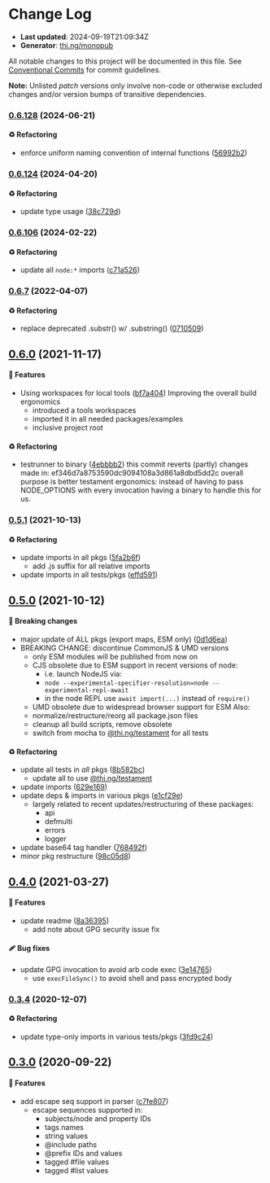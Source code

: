 # Change Log

- **Last updated**: 2024-09-19T21:09:34Z
- **Generator**: [thi.ng/monopub](https://thi.ng/monopub)

All notable changes to this project will be documented in this file.
See [Conventional Commits](https://conventionalcommits.org/) for commit guidelines.

**Note:** Unlisted _patch_ versions only involve non-code or otherwise excluded changes
and/or version bumps of transitive dependencies.

### [0.6.128](https://github.com/thi-ng/umbrella/tree/@thi.ng/egf@0.6.128) (2024-06-21)

#### ♻️ Refactoring

- enforce uniform naming convention of internal functions ([56992b2](https://github.com/thi-ng/umbrella/commit/56992b2))

### [0.6.124](https://github.com/thi-ng/umbrella/tree/@thi.ng/egf@0.6.124) (2024-04-20)

#### ♻️ Refactoring

- update type usage ([38c729d](https://github.com/thi-ng/umbrella/commit/38c729d))

### [0.6.106](https://github.com/thi-ng/umbrella/tree/@thi.ng/egf@0.6.106) (2024-02-22)

#### ♻️ Refactoring

- update all `node:*` imports ([c71a526](https://github.com/thi-ng/umbrella/commit/c71a526))

### [0.6.7](https://github.com/thi-ng/umbrella/tree/@thi.ng/egf@0.6.7) (2022-04-07)

#### ♻️ Refactoring

- replace deprecated .substr() w/ .substring() ([0710509](https://github.com/thi-ng/umbrella/commit/0710509))

## [0.6.0](https://github.com/thi-ng/umbrella/tree/@thi.ng/egf@0.6.0) (2021-11-17)

#### 🚀 Features

- Using workspaces for local tools ([bf7a404](https://github.com/thi-ng/umbrella/commit/bf7a404))
  Improving the overall build ergonomics
  - introduced a tools workspaces
  - imported it in all needed packages/examples
  - inclusive project root

#### ♻️ Refactoring

- testrunner to binary ([4ebbbb2](https://github.com/thi-ng/umbrella/commit/4ebbbb2))
  this commit reverts (partly) changes made in:
  ef346d7a8753590dc9094108a3d861a8dbd5dd2c
  overall purpose is better testament ergonomics:
  instead of having to pass NODE_OPTIONS with every invocation
  having a binary to handle this for us.

### [0.5.1](https://github.com/thi-ng/umbrella/tree/@thi.ng/egf@0.5.1) (2021-10-13)

#### ♻️ Refactoring

- update imports in all pkgs ([5fa2b6f](https://github.com/thi-ng/umbrella/commit/5fa2b6f))
  - add .js suffix for all relative imports
- update imports in all tests/pkgs ([effd591](https://github.com/thi-ng/umbrella/commit/effd591))

## [0.5.0](https://github.com/thi-ng/umbrella/tree/@thi.ng/egf@0.5.0) (2021-10-12)

#### 🛑 Breaking changes

- major update of ALL pkgs (export maps, ESM only) ([0d1d6ea](https://github.com/thi-ng/umbrella/commit/0d1d6ea))
- BREAKING CHANGE: discontinue CommonJS & UMD versions
  - only ESM modules will be published from now on
  - CJS obsolete due to ESM support in recent versions of node:
    - i.e. launch NodeJS via:
    - `node --experimental-specifier-resolution=node --experimental-repl-await`
    - in the node REPL use `await import(...)` instead of `require()`
  - UMD obsolete due to widespread browser support for ESM
  Also:
  - normalize/restructure/reorg all package.json files
  - cleanup all build scripts, remove obsolete
  - switch from mocha to [@thi.ng/testament](https://github.com/thi-ng/umbrella/tree/main/packages/testament) for all tests

#### ♻️ Refactoring

- update all tests in _all_ pkgs ([8b582bc](https://github.com/thi-ng/umbrella/commit/8b582bc))
  - update all to use [@thi.ng/testament](https://github.com/thi-ng/umbrella/tree/main/packages/testament)
- update imports ([629e169](https://github.com/thi-ng/umbrella/commit/629e169))
- update deps & imports in various pkgs ([e1cf29e](https://github.com/thi-ng/umbrella/commit/e1cf29e))
  - largely related to recent updates/restructuring of these packages:
    - api
    - defmulti
    - errors
    - logger
- update base64 tag handler ([768492f](https://github.com/thi-ng/umbrella/commit/768492f))
- minor pkg restructure ([98c05d8](https://github.com/thi-ng/umbrella/commit/98c05d8))

## [0.4.0](https://github.com/thi-ng/umbrella/tree/@thi.ng/egf@0.4.0) (2021-03-27)

#### 🚀 Features

- update readme ([8a36395](https://github.com/thi-ng/umbrella/commit/8a36395))
  - add note about GPG security issue fix

#### 🩹 Bug fixes

- update GPG invocation to avoid arb code exec ([3e14765](https://github.com/thi-ng/umbrella/commit/3e14765))
  - use `execFileSync()` to avoid shell and pass encrypted body

### [0.3.4](https://github.com/thi-ng/umbrella/tree/@thi.ng/egf@0.3.4) (2020-12-07)

#### ♻️ Refactoring

- update type-only imports in various tests/pkgs ([3fd9c24](https://github.com/thi-ng/umbrella/commit/3fd9c24))

## [0.3.0](https://github.com/thi-ng/umbrella/tree/@thi.ng/egf@0.3.0) (2020-09-22)

#### 🚀 Features

- add escape seq support in parser ([c7fe807](https://github.com/thi-ng/umbrella/commit/c7fe807))
  - escape sequences supported in:
    - subjects/node and property IDs
    - tags names
    - string values
    - @include paths
    - @prefix IDs and values
    - tagged #file values
    - tagged #list values
